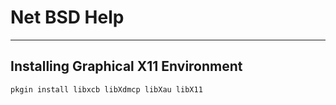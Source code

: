 # Net BSD Help
---

## Installing Graphical X11 Environment
`pkgin install libxcb libXdmcp libXau libX11`
